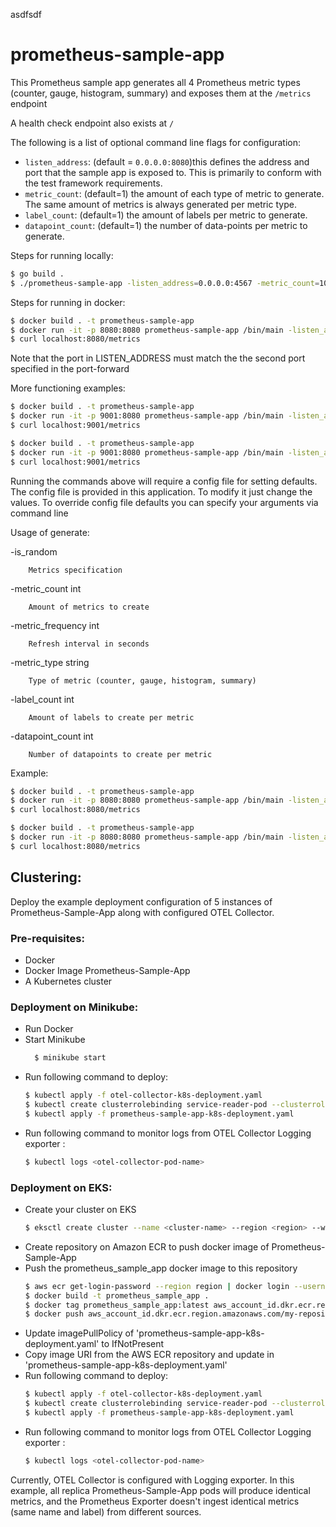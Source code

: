 asdfsdf
# prometheus-sample-app

This Prometheus sample app generates all 4 Prometheus metric types (counter, gauge, histogram, summary) and exposes them at the `/metrics` endpoint

A health check endpoint also exists at `/`

The following is a list of optional command line flags for configuration:
* `listen_address`: (default = `0.0.0.0:8080`)this defines the address and port that the sample app is exposed to. This is primarily to conform with the test framework requirements.
* `metric_count`: (default=1) the amount of each type of metric to generate. The same amount of metrics is always generated per metric type.
* `label_count`: (default=1) the amount of labels per metric to generate.
* `datapoint_count`: (default=1) the number of data-points per metric to generate. 

Steps for running locally:
```bash
$ go build .
$ ./prometheus-sample-app -listen_address=0.0.0.0:4567 -metric_count=100
```

Steps for running in docker:

```bash
$ docker build . -t prometheus-sample-app
$ docker run -it -p 8080:8080 prometheus-sample-app /bin/main -listen_address=0.0.0.0:8080
$ curl localhost:8080/metrics
```

Note that the port in LISTEN_ADDRESS must match the the second port specified in the port-forward

More functioning examples:

```bash
$ docker build . -t prometheus-sample-app
$ docker run -it -p 9001:8080 prometheus-sample-app /bin/main -listen_address=0.0.0.0:8080
$ curl localhost:9001/metrics
```

```bash
$ docker build . -t prometheus-sample-app
$ docker run -it -p 9001:8080 prometheus-sample-app /bin/main -listen_address=0.0.0.0:8080 -metric_count=100
$ curl localhost:9001/metrics
```

Running the commands above will require a config file for setting defaults. The config file is provided in this application. To modify it just change the values.
To override config file defaults you can specify your arguments via command line

Usage of generate:

  -is_random

    	Metrics specification

  -metric_count int

    	Amount of metrics to create

  -metric_frequency int

    	Refresh interval in seconds 

  -metric_type string
  
    	Type of metric (counter, gauge, histogram, summary) 

  -label_count int

    	Amount of labels to create per metric

  -datapoint_count int

    	Number of datapoints to create per metric

Example: 
```bash
$ docker build . -t prometheus-sample-app
$ docker run -it -p 8080:8080 prometheus-sample-app /bin/main -listen_address=0.0.0.0:8080 generate -metric_type=summary -metric_count=30 -metric_frequency=10
$ curl localhost:8080/metrics
```
```bash
$ docker build . -t prometheus-sample-app
$ docker run -it -p 8080:8080 prometheus-sample-app /bin/main -listen_address=0.0.0.0:8080 generate -metric_type=all -is_random=true
$ curl localhost:8080/metrics
```

## Clustering:
Deploy the example deployment configuration of 5 instances of Prometheus-Sample-App along with configured OTEL Collector.
    
### Pre-requisites:
- Docker
- Docker Image Prometheus-Sample-App
- A Kubernetes cluster

### Deployment on Minikube:
- Run Docker
- Start Minikube
  ```bash
    $ minikube start
  ```
- Run following command to deploy: 
    ```bash
    $ kubectl apply -f otel-collector-k8s-deployment.yaml
    $ kubectl create clusterrolebinding service-reader-pod --clusterrole=service-reader --serviceaccount=default:default
    $ kubectl apply -f prometheus-sample-app-k8s-deployment.yaml
    ```
- Run following command to monitor logs from OTEL Collector Logging exporter :
    ```bash
    $ kubectl logs <otel-collector-pod-name>
    ```
### Deployment on EKS:
- Create your cluster on EKS
  ```bash
  $ eksctl create cluster --name <cluster-name> --region <region> --with-oidc --ssh-access --ssh-public-key <public-key>
  ```
- Create repository on Amazon ECR to push docker image of Prometheus-Sample-App
- Push the prometheus_sample_app docker image to this repository
    ```bash
    $ aws ecr get-login-password --region region | docker login --username AWS --password-stdin aws_account_id.dkr.ecr.region.amazonaws.com
    $ docker build -t prometheus_sample_app .
    $ docker tag prometheus_sample_app:latest aws_account_id.dkr.ecr.region.amazonaws.com/my-repository:tag
    $ docker push aws_account_id.dkr.ecr.region.amazonaws.com/my-repository:tag
    ```
- Update imagePullPolicy of 'prometheus-sample-app-k8s-deployment.yaml' to IfNotPresent
- Copy image URI from the AWS ECR repository and update in 'prometheus-sample-app-k8s-deployment.yaml'
- Run following command to deploy:
    ```bash
    $ kubectl apply -f otel-collector-k8s-deployment.yaml
    $ kubectl create clusterrolebinding service-reader-pod --clusterrole=service-reader --serviceaccount=default:default
    $ kubectl apply -f prometheus-sample-app-k8s-deployment.yaml
    ```
- Run following command to monitor logs from OTEL Collector Logging exporter :
    ```bash
    $ kubectl logs <otel-collector-pod-name>
    ```

Currently, OTEL Collector is configured with Logging exporter. In this example, all replica Prometheus-Sample-App pods will produce identical metrics, and the Prometheus Exporter doesn't ingest identical metrics (same name and label) from different sources.
